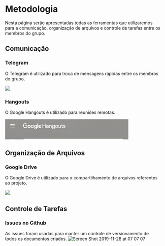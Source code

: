 # Metodologia
Nesta página serão apresentadas todas as ferramentas que utilizaremos para a comunicação, organização de arquivos e controle de tarefas entre os membros do grupo.

## Comunicação
<h3><strong>Telegram</strong></h2>
<p>O Telegram é utilizado para troca de mensagens rápidas entre os membros do grupo.</p>
<img src="https://ogimg.infoglobo.com.br/in/23781701-4c1-7fe/FT1086A/652/76404514.jpg" width = 400>

<br>

<h3><strong>Hangouts</strong></h2>
<p>O Google Hangouts é utilizado para reuniões remotas.</p>
<img src="https://raw.githubusercontent.com/Requisitos-de-Software/2019.2-Wire/master/docs/docs/assets/img/product/methodoly_pictures/hangouts.png" width = 400>

<br>

## Organização de Arquivos
<h3><strong>Google Drive</strong></h2>
<p>O Google Drive é utilizado para o compartilhamento de arquivos referentes ao projeto.</p>
<img src="https://upload.wikimedia.org/wikipedia/commons/thumb/d/da/Google_Drive_logo.png/1200px-Google_Drive_logo.png" width = 400>

<br>

## Controle de Tarefas
<h3><strong>Issues no Github</strong></h2>
As issues foram usadas para manter um controle de versionamento de todos os documentos criados.
<img width="700" alt="Screen Shot 2019-11-28 at 07 07 07" src="https://user-images.githubusercontent.com/40740008/69797041-cf1cb180-11ad-11ea-8d46-47070cef2268.png">



